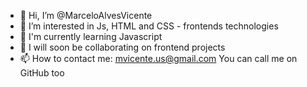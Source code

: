 - 👋 Hi, I’m @MarceloAlvesVicente
- 👀 I’m interested in Js, HTML and CSS - frontends technologies
- 🌱 I'm currently learning Javascript
- 💞️ I will soon be collaborating on frontend projects
- 📫 How to contact me:
mvicente.us@gmail.com
You can call me on GitHub too

<!---
MarceloAlvesVicente/MarceloAlvesVicente is a ✨ special ✨ repository because its `README.md` (this file) appears on your GitHub profile.
You can click the Preview link to take a look at your changes.
--->
